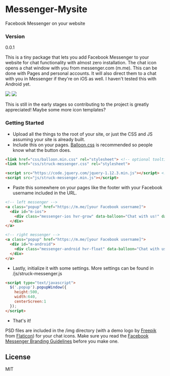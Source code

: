 # Messenger-Mysite
Facebook Messenger on your website

### Version
0.0.1

This is a tiny package that lets you add Facebook Messenger to your website for chat functionality with almost zero installation. The chat icon opens a chat window with you from messenger.com (m.me). This can be done with Pages and personal accounts. It will also direct them to a chat with you in Messenger if they're on iOS as well. I haven't tested this with Android yet.


<img src="http://i.imgur.com/6wYl59g.png"/>

<img src="http://i.imgur.com/Gcw3B4P.png"/>

This is still in the early stages so contributing to the project is greatly appreciated! Maybe some more icon templates?

### Getting Started

* Upload all the things to the root of your site, or just the CSS and JS assuming your site is already built.
* Include this on your pages. [Balloon.css] is recommended so people know what the button does.

```html
<link href="css/balloon.min.css" rel="stylesheet"> <!-- optional tooltips -->
<link href="css/struck-messenger.css" rel="stylesheet">
```
```html
<script src="https://code.jquery.com/jquery-1.12.3.min.js"></script> <!-- if needed -->
<script src="js/struck-messenger.min.js"></script>
```

* Paste this somewhere on your pages like the footer with your Facebook username included in the URL.

```html   
<!-- left messenger -->
<a class="popup" href="https://m.me/[your Facebook username]">
  <div id="m-ios">
    <div class="messenger-ios hvr-grow" data-balloon="Chat with us!" data-balloon-pos="right"></div>
  </div>
</a>

<!-- right messenger -->
<a class="popup" href="https://m.me/[your Facebook username]">
  <div id="m-android">
    <div class="messenger-android hvr-float" data-balloon="Chat with us!" data-balloon-pos="left"></div>
  </div>
</a>
```

* Lastly, initialize it with some settings. More settings can be found in /js/struck-messenger.js

```html
<script type="text/javascript"> 
  $('.popup').popupWindow({ 
    height:500, 
    width:640, 
    centerScreen:1
  }); 
</script>
```

* That's it!

PSD files are included in the /img directory (with a demo logo by [Freepik] from [Flaticon]) for your chat icons. Make sure you read the [Facebook Messenger Branding Guidelines] before you make one.

License
----

MIT


   [Getting Started]: <https://github.com/struck-io/messenger#getting-started>
   [Balloon.css]: <http://kazzkiq.github.io/balloon.css/>
   [Facebook Messenger Branding Guidelines]: <https://developers.facebook.com/docs/messenger/brand-guidelines>
   [Freepik]: <http://www.freepik.com/>
   [Flaticon]: <http://www.flaticon.com/>
